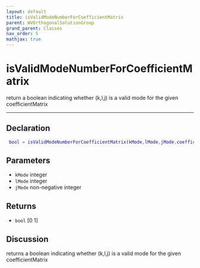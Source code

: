 ```yaml
---
layout: default
title: isValidModeNumberForCoefficientMatrix
parent: WVOrthogonalSolutionGroup
grand_parent: Classes
nav_order: 5
mathjax: true
---
```


#  isValidModeNumberForCoefficientMatrix

return a boolean indicating whether (k,l,j) is a valid mode for the given coefficientMatrix


---

## Declaration
```matlab
 bool = isValidModeNumberForCoefficientMatrix(kMode,lMode,jMode,coefficientMatrix)
```
## Parameters
+ `kMode`  integer
+ `lMode`  integer
+ `jMode`  non-negative integer

## Returns
+ `bool`  [0 1]

## Discussion

  returns a boolean indicating whether (k,l,j) is a valid mode
  for the given coefficientMatrix
 
            
